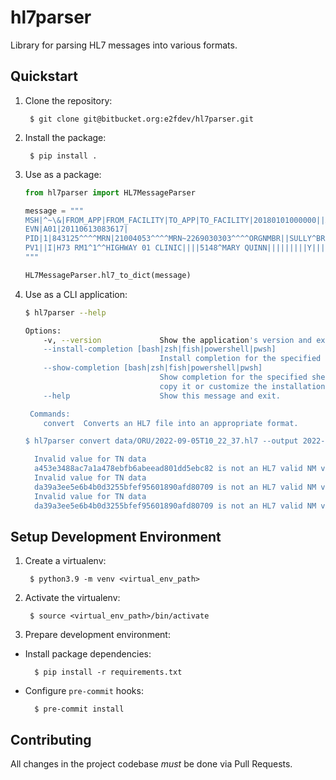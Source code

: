 # hl7parser

Library for parsing HL7 messages into various formats.

## Quickstart

1. Clone the repository:

        $ git clone git@bitbucket.org:e2fdev/hl7parser.git

2. Install the package:

        $ pip install .

3. Use as a package:

    ```python
    from hl7parser import HL7MessageParser

    message = """
    MSH|^~\&|FROM_APP|FROM_FACILITY|TO_APP|TO_FACILITY|20180101000000||ADT^A01|20180101000000|P|2.5|
    EVN|A01|20110613083617|
    PID|1|843125^^^^MRN|21004053^^^^MRN~2269030303^^^^ORGNMBR||SULLY^BRIAN||19611209|M|||123 MAIN ST^^CITY^STATE^12345|
    PV1||I|H73 RM1^1^^HIGHWAY 01 CLINIC||||5148^MARY QUINN|||||||||Y||||||||||||||||||||||||||||20180101000000|
    """

    HL7MessageParser.hl7_to_dict(message)
    ```

4. Use as a CLI application:

    ```sh
    $ hl7parser --help

    Options:
        -v, --version             Show the application's version and exit.
        --install-completion [bash|zsh|fish|powershell|pwsh]
                                  Install completion for the specified shell.
        --show-completion [bash|zsh|fish|powershell|pwsh]
                                  Show completion for the specified shell, to
                                  copy it or customize the installation.
        --help                    Show this message and exit.

     Commands:
        convert  Converts an HL7 file into an appropriate format.

    $ hl7parser convert data/ORU/2022-09-05T10_22_37.hl7 --output 2022-09-05T10_22_37.json

      Invalid value for TN data
      a453e3488ac7a1a478ebfb6abeead801dd5ebc82 is not an HL7 valid NM value
      Invalid value for TN data
      da39a3ee5e6b4b0d3255bfef95601890afd80709 is not an HL7 valid NM value
      Invalid value for TN data
      da39a3ee5e6b4b0d3255bfef95601890afd80709 is not an HL7 valid NM value
    ```

## Setup Development Environment

1. Create a virtualenv:

        $ python3.9 -m venv <virtual_env_path>

2. Activate the virtualenv:

        $ source <virtual_env_path>/bin/activate

3. Prepare development environment:

* Install package dependencies:

        $ pip install -r requirements.txt

* Configure `pre-commit` hooks:

        $ pre-commit install

## Contributing

All changes in the project codebase *must* be done via Pull Requests.
